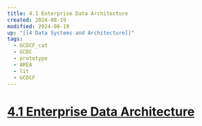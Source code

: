 ```yaml
---
title: 4.1 Enterprise Data Architecture
created: 2024-08-19
modified: 2024-08-19
up: "[[4 Data Systems and Architecture]]"
tags:
  - GCDCF_cat
  - GCDC
  - prototype
  - AREA
  - lit
  - GCDCF
---
```

# [4.1 Enterprise Data Architecture](4.1%20Enterprise%20Data%20Architecture.md)
